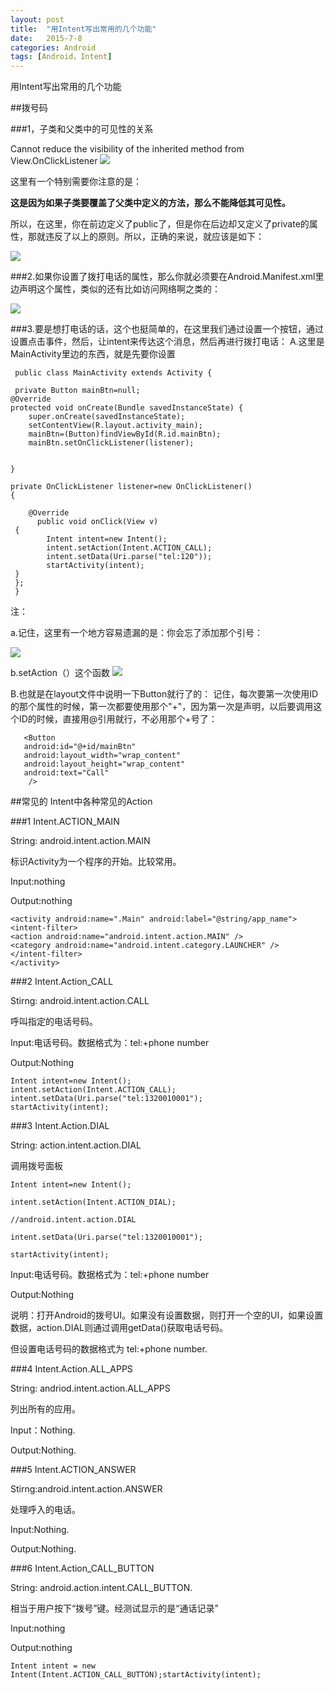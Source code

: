 ```yaml
---
layout: post
title:  "用Intent写出常用的几个功能"
date:   2015-7-8
categories: Android
tags: [Android，Intent]
---
```


用Intent写出常用的几个功能

<!-- more -->

##拨号码

###1，子类和父类中的可见性的关系

Cannot reduce the visibility of the inherited method from View.OnClickListener
![](http://img-storage.qiniudn.com/15-7-9/22175068.jpg)


这里有一个特别需要你注意的是：

**这是因为如果子类要覆盖了父类中定义的方法，那么不能降低其可见性。**

所以，在这里，你在前边定义了public了，但是你在后边却又定义了private的属性，那就违反了以上的原则。所以，正确的来说，就应该是如下：

![](http://img-storage.qiniudn.com/15-7-9/7829621.jpg)


###2.如果你设置了拨打电话的属性，那么你就必须要在Android.Manifest.xml里边声明这个属性，类似的还有比如访问网络啊之类的：

![](http://img-storage.qiniudn.com/15-7-9/22918125.jpg)

###3.要是想打电话的话，这个也挺简单的，在这里我们通过设置一个按钮，通过设置点击事件，然后，让intent来传达这个消息，然后再进行拨打电话：
A.这里是MainActivity里边的东西，就是先要你设置

     public class MainActivity extends Activity {

	 private Button mainBtn=null;
	@Override
	protected void onCreate(Bundle savedInstanceState) {
		super.onCreate(savedInstanceState);
		setContentView(R.layout.activity_main);
		mainBtn=(Button)findViewById(R.id.mainBtn);
		mainBtn.setOnClickListener(listener);
		
		
	}
	
	private OnClickListener listener=new OnClickListener() 
	{
		
		@Override
		  public void onClick(View v) 
     {
			Intent intent=new Intent();
			intent.setAction(Intent.ACTION_CALL);
			intent.setData(Uri.parse("tel:120"));
			startActivity(intent);	
     }
     };
     }

注：

a.记住，这里有一个地方容易遗漏的是：你会忘了添加那个引号：

![](http://img-storage.qiniudn.com/15-7-9/60336986.jpg)

b.setAction（）这个函数
![](http://img-storage.qiniudn.com/15-7-9/69714103.jpg)

B.也就是在layout文件中说明一下Button就行了的：
记住，每次要第一次使用ID的那个属性的时候，第一次都要使用那个"+"，因为第一次是声明，以后要调用这个ID的时候，直接用@引用就行，不必用那个+号了：

       <Button 
       android:id="@+id/mainBtn"
       android:layout_width="wrap_content"
       android:layout_height="wrap_content"
       android:text="Call"
        />

##常见的 Intent中各种常见的Action 

###1 Intent.ACTION_MAIN

String: android.intent.action.MAIN

标识Activity为一个程序的开始。比较常用。

Input:nothing

Output:nothing 

    <activity android:name=".Main" android:label="@string/app_name"> 
    <intent-filter>
    <action android:name="android.intent.action.MAIN" />
    <category android:name="android.intent.category.LAUNCHER" />
    </intent-filter>
    </activity> 

###2 Intent.Action_CALL

Stirng: android.intent.action.CALL

呼叫指定的电话号码。

Input:电话号码。数据格式为：tel:+phone number 

Output:Nothing 

    Intent intent=new Intent(); 
    intent.setAction(Intent.ACTION_CALL); 
    intent.setData(Uri.parse("tel:1320010001");
    startActivity(intent);

###3 Intent.Action.DIAL

String: action.intent.action.DIAL

调用拨号面板

    Intent intent=new Intent();

    intent.setAction(Intent.ACTION_DIAL); 

    //android.intent.action.DIAL

    intent.setData(Uri.parse("tel:1320010001");

    startActivity(intent); 

Input:电话号码。数据格式为：tel:+phone number 

Output:Nothing

说明：打开Android的拨号UI。如果没有设置数据，则打开一个空的UI，如果设置数据，action.DIAL则通过调用getData()获取电话号码。

但设置电话号码的数据格式为 tel:+phone number. 

###4 Intent.Action.ALL_APPS

String: andriod.intent.action.ALL_APPS

列出所有的应用。

Input：Nothing.

Output:Nothing.


###5 Intent.ACTION_ANSWER 

Stirng:android.intent.action.ANSWER

处理呼入的电话。

Input:Nothing.

Output:Nothing.

###6 Intent.Action_CALL_BUTTON

String: android.action.intent.CALL_BUTTON.

相当于用户按下“拨号”键。经测试显示的是“通话记录”

Input:nothing

Output:nothing

    Intent intent = new Intent(Intent.ACTION_CALL_BUTTON);startActivity(intent);
 




